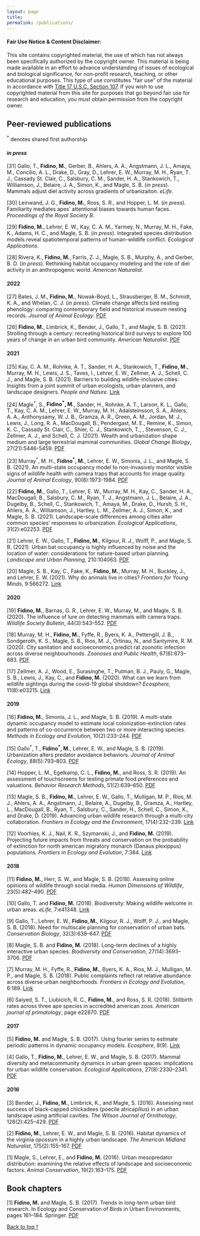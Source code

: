 ```yaml
---
layout: page
title: 
permalink: /publications/
---
```




#### Fair Use Notice & Content Disclaimer:

This site contains copyrighted material, the use of which has not always been specifically authorized by the copyright owner. This material is being made available in an effort to advance understanding of issues of ecological and biological significance, for non-profit research, teaching, or other educational purposes. This type of use constitutes "fair use" of the material in accordance with [Title 17 U.S.C. Section 107](https://www.law.cornell.edu/uscode/text/17/107). If you wish to use copyrighted material from this site for purposes that go beyond fair use for research and education, you must obtain permission from the copyright owner.

## Peer-reviewed publications

<sup>\*</sup> denotes shared first authorship

#### *in press*

[31] Gallo, T., **Fidino, M.**, Gerber, B., Ahlers, A. A., Angstmann, J. L., Amaya, M., Concilio, A. L., Drake, D., Gray, D., Lehrer, E. W., Murray, M. H., Ryan, T. J., Cassady St. Clair, C., Salsbury, C. M., Sander, H. A., Stankowich, T., Williamson, J., Belaire, J. A., Simon, K., and Magle, S. B. (*in press*). Mammals adjust diel activity across gradients of urbanizaiton. *eLife*.

[30] Leinwand, J. G., **Fidino, M.**, Ross, S. R., and Hopper, L. M. (*in press*). Familiarity mediates apes’ attentional biases towards human faces. *Proceedings of the Royal Society B*.

[29] **Fidino, M.**, Lehrer, E. W., Kay, C. A. M., Yarmey, N., Murray, M. H., Fake, K., Adams, H. C., and Magle, S. B. (*in press*).  Integrated species distribution models reveal spatiotemporal patterns of human-wildlife conflict. *Ecological Applications*.


[28] Rivera, K., **Fidino, M.**, Farris, Z. J., Magle, S. B., Murphy, A., and Gerber, B. D. (*in press*). Rethinking habitat occupancy modeling and the role of diel activity in an anthropogenic world. *American Naturalist*.


#### 2022

[27] Bates, J. M., **Fidino, M.**, Nowak-Boyd, L., Strausberger, B. M., Schmidt, K. A., and Whelan, C. J. (*in press*). Climate change affects bird nesting phenology: comparing contemporary field and historical museum nesting records. *Journal of Animal Ecology*. [PDF](../public/Bates_2022.pdf)

[26] **Fidino, M.**,  Limbrick, K., Bender, J., Gallo, T., and Magle, S. B. (2021). Strolling through a century: recreating historical bird surveys to explore 100 years of change in an urban bird community. *American Naturalist*. [PDF](../public/Fidino_amnat_2022.pdf)


#### 2021

[25] Kay, C. A. M., Rohnke, A. T., Sander, H. A., Stankowich, T., **Fidino, M.**, Murray, M. H., Lewis, J. S., Taves, I., Lehrer, E. W., Zellmer, A. J., Schell, C. J., and Magle, S. B. (2021). Barriers to building wildlife-inclusive cities: Insights from a joint summit of urban ecologists, urban planners, and landscape designers. *People and Nature*. [Link](https://besjournals.onlinelibrary.wiley.com/doi/10.1002/pan3.10283)




[24] Magle<sup>\*</sup>, S., **Fidino<sup>\*</sup>, M.**, Sander, H., Rohnke, A. T., Larson, K. L., Gallo, T., Kay, C. A. M., Lehrer, E. W., Murray, M. H., Adalsteinsson, S. A., Ahlers, A. A.,
Anthonysamy, W. J. B., Gramza, A. R., Green, A. M., Jordan, M. J., Lewis, J.,
Long, R. A., MacDougall, B., Pendergast, M. E., Remine, K., Simon, K. C., Cassady
St. Clair, C., Shier, C. J., Stankowich, T., , Stevenson, C. J., Zellmer, A. J., and Schell,
C. J. (2021). Wealth and urbanization shape medium and large terrestrial mammal
communities. *Global Change Biology*, 27(21):5446-5459. [PDF](../public/Magle_2021.pdf)


[23] Murray<sup>\*</sup>, M. H., **Fidino<sup>\*</sup>, M.**, Lehrer, E. W., Simonis, J. L., and Magle, S. B. (2021).
An multi-state occupancy model to non-invasively monitor visible signs of wildlife
health with camera traps that accounts for image quality. *Journal of Animal Ecology*, 90(8):1973-1984. [PDF](../public/Murray_2021.pdf)

[22] **Fidino, M.**, Gallo, T., Lehrer, E. W., Murray, M. H., Kay, C., Sander, H. A.,
MacDougall, B., Salsbury, C. M., Ryan, T. J., Angstmann, J. L., Belaire, J. A.,
Dugelby, B., Schell, C., Stankowich, T., Amaya, M., Drake, D., Hursh, S. H., Ahlers,
A. A., Williamson, J., Hartley, L. M., Zellmer, A. J., Simon, K., and Magle, S. B. (2021). Landscape-scale differences among cities alter common species’ responses to
urbanization. *Ecological Applications*, 31(2):e02253. [PDF](../public/Fidino_uwin_2020.pdf)

[21] Lehrer, E. W., Gallo, T., **Fidino, M.**, Kilgour, R. J., Wolff, P., and Magle, S. B.
(2021). Urban bat occupancy is highly influenced by noise and the location of water:
considerations for nature-based urban planning. *Landscape and Urban Planning*, 
210:104063. [PDF](../public/Lehrer_2021.pdf)


[20] Magle, S. B., Kay, C., Fake, K., **Fidino, M.**, Murray, M. H., Buckley, J., and Lehrer,
E. W. (2021). Why do animals live in cities? *Frontiers for Young Minds*, 9:566272. [Link](https://kids.frontiersin.org/articles/10.3389/frym.2021.566272)

#### 2020

[19] **Fidino, M.**, Barnas, G. R., Lehrer, E. W., Murray, M., and Magle, S. B. (2020). The
influence of lure on detecting mammals with camera traps. *Wildlife Society Bulletin*,
44(3):543–552. [PDF](../public/Fidino_lure_2020.pdf)

[18] Murray, M. H., **Fidino, M.**, Fyffe, R., Byers, K. A., Pettengill, J. B., Sondgeroth, K. S.,
Magle, S. B., Rios, M. J., Ortinau, N., and Santymire, R. M. (2020). City sanitation and
socioeconomics predict rat zoonotic infection across diverse neighbourhoods. *Zoonoses
and Public Health*, 67(6):673–683. [PDF](../public/Murray_2020.pdf)


[17] Zellmer, A. J., Wood, E., Surasinghe, T., Putman, B. J., Pauly, G., Magle, S. B.,
Lewis, J., Kay, C., and **Fidino, M.** (2020). What can we learn from wildlife sightings
during the covid-19 global shutdown? *Ecosphere*, 11(8):e03215. [Link](https://esajournals.onlinelibrary.wiley.com/doi/10.1002/ecs2.3215)

#### 2019


[16] **Fidino, M.**, Simonis, J. L., and Magle, S. B. (2019). A multi-state dynamic occupancy
model to estimate local colonization-extinction rates and patterns of co-occurrence
between two or more interacting species. *Methods in Ecology and Evolution*, 10(2):233–244. [PDF](../public/Fidino_2019.pdf)

[15] Gallo<sup>\*</sup>, T., **Fidino<sup>\*</sup>, M.**, Lehrer, E. W., and Magle, S. B. (2019). Urbanization alters
predator avoidance behaviors. *Journal of Animal Ecology*, 88(5):793–803. [PDF](../public/Gallo_2019.pdf)


[14] Hopper, L. M., Egelkamp, C. L., **Fidino, M.**, and Ross, S. R. (2019). An assessment
of touchscreens for testing primate food preferences and valuations. *Behavior Research
Methods*, 51(2):639–650. [PDF](../public/Hopper_2019.pdf)


[13] Magle, S. B., **Fidino, M.**, Lehrer, E. W., Gallo, T., Mulligan, M. P., Rios, M. J.,
Ahlers, A. A., Angstmann, J., Belaire, A., Dugelby, B., Gramza, A., Hartley, L.,
MacDougall, B., Ryan, T., Salsbury, C., Sander, H., Schell, C., Simon, K., and Drake,
D. (2019). Advancing urban wildlife research through a multi-city collaboration.
*Frontiers in Ecology and the Environment*, 17(4):232–239. [Link](https://esajournals.onlinelibrary.wiley.com/doi/full/10.1002/fee.2030)


[12] Voorhies, K. J., Nail, K. R., Szymanski, J., and **Fidino, M.** (2019). Projecting
future impacts from threats and conservation on the probability of extinction for north
american migratory monarch (Danaus plexippus) populations. *Frontiers in Ecology
and Evolution*, 7:384. [Link](https://www.frontiersin.org/articles/10.3389/fevo.2019.00384/full)

#### 2018

[11] **Fidino, M.**, Herr, S. W., and Magle, S. B. (2018). Assessing online opinions of
wildlife through social media. *Human Dimensions of Wildlife*, 23(5):482–490. [PDF](../public/Fidino_2018.pdf)

[10] Gallo, T. and **Fidino, M.** (2018). Biodiversity: Making wildlife welcome in urban
areas. *eLife*, 7:e41348. [Link](https://elifesciences.org/articles/41348)

[9] Gallo, T., Lehrer, E. W., **Fidino, M.**, Kilgour, R. J., Wolff, P. J., and Magle, S. B.
(2018). Need for multiscale planning for conservation of urban bats. *Conservation
Biology*, 32(3):638–647. [PDF](../public/Gallo_2018.pdf)


[8] Magle, S. B. and **Fidino, M.** (2018). Long-term declines of a highly interactive urban
species. *Biodiversity and Conservation*, 27(14):3693–3706. [PDF](../public/Magle_2018.pdf)

[7] Murray, M. H., Fyffe, R., **Fidino, M.**, Byers, K. A., Rios, M. J., Mulligan, M. P., and
Magle, S. B. (2018). Public complaints reflect rat relative abundance across diverse
urban neighborhoods. *Frontiers in Ecology and Evolution*, 6:189. [Link](https://doi.org/10.3389/fevo.2018.00189)


[6] Saiyed, S. T., Liubicich, R. C., **Fidino, M.**, and Ross, S. R. (2018). Stillbirth rates
across three ape species in accredited american zoos. *American journal of primatology*,
page e22870. [PDF](../public/Saiyed_2018.pdf)

#### 2017


[5] **Fidino, M.** and Magle, S. B. (2017). Using fourier series to estimate periodic patterns
in dynamic occupancy models. *Ecosphere*, 8(9). [Link](https://doi.org/10.1002/ecs2.1944)


[4] Gallo, T., **Fidino, M.**, Lehrer, E. W., and Magle, S. B. (2017). Mammal diversity
and metacommunity dynamics in urban green spaces: implications for urban wildlife
conservation. *Ecological Applications*, 27(8):2330–2341. [PDF](../public/Gallo_2017.pdf)


#### 2016

[3] Bender, J., **Fidino, M.**, Limbrick, K., and Magle, S. (2016). Assessing nest success
of black-capped chickadees (poecile atricapillus) in an urban landscape using artificial
cavities. *The Wilson Journal of Ornithology*, 128(2):425–429. [PDF](../public/Bender_2016.pdf)


[2] **Fidino, M.**, Lehrer, E. W., and Magle, S. B. (2016). Habitat dynamics of the
virginia opossum in a highly urban landscape. *The American Midland Naturalist*,
175(2):155–167. [PDF](../public/Fidino_2016.pdf)


[1] Magle, S., Lehrer, E., and **Fidino, M.** (2016). Urban mesopredator distribution:
examining the relative effects of landscape and socioeconomic factors. *Animal
Conservation*, 19(2):163–175. [PDF](../public/Magle_2016.pdf)


## Book chapters

[1] **Fidino, M.** and Magle, S. B. (2017). Trends in long-term urban bird research. In
Ecology and Conservation of Birds in Urban Environments, pages 161–184. Springer. [PDF](../public/fidino_trends_2017.pdf)

<p><a href="#top" style>Back to top ⤒</a></p>


